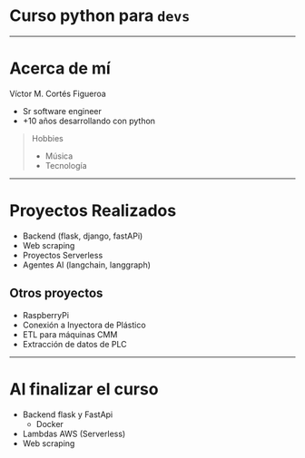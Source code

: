 # Curso python para `devs`

---


# Acerca de mí

Víctor M. Cortés Figueroa

- Sr software engineer
- +10 años desarrollando con python

> Hobbies
> - Música
> - Tecnología

---
# Proyectos Realizados

- Backend (flask, django, fastAPi)
- Web scraping
- Proyectos Serverless
- Agentes AI (langchain, langgraph) 

## Otros proyectos

- RaspberryPi
- Conexión a Inyectora de Plástico
- ETL para máquinas CMM
- Extracción de datos de PLC

---

# Al finalizar el curso

- Backend flask y FastApi
    - Docker
- Lambdas AWS (Serverless)
- Web scraping
